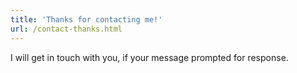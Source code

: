 ```yaml
---
title: 'Thanks for contacting me!'
url: /contact-thanks.html
---
```


I will get in touch with you, if your message prompted for response.
